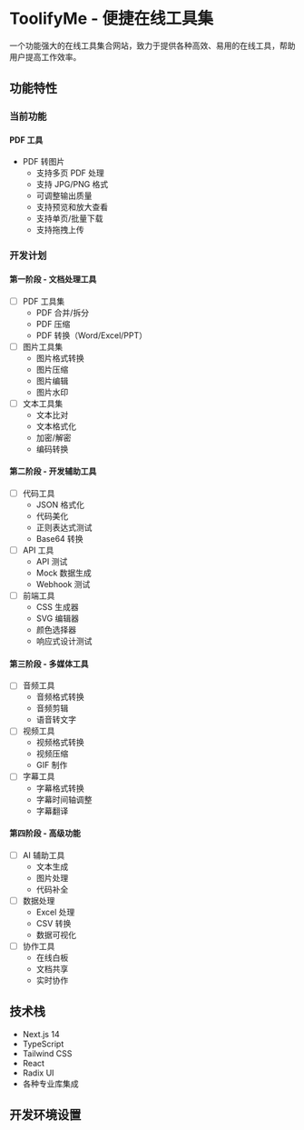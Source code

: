 # ToolifyMe - 便捷在线工具集

一个功能强大的在线工具集合网站，致力于提供各种高效、易用的在线工具，帮助用户提高工作效率。

## 功能特性

### 当前功能

#### PDF 工具

- PDF 转图片
  - 支持多页 PDF 处理
  - 支持 JPG/PNG 格式
  - 可调整输出质量
  - 支持预览和放大查看
  - 支持单页/批量下载
  - 支持拖拽上传

### 开发计划

#### 第一阶段 - 文档处理工具

- [ ] PDF 工具集
  - PDF 合并/拆分
  - PDF 压缩
  - PDF 转换（Word/Excel/PPT）
- [ ] 图片工具集
  - 图片格式转换
  - 图片压缩
  - 图片编辑
  - 图片水印
- [ ] 文本工具集
  - 文本比对
  - 文本格式化
  - 加密/解密
  - 编码转换

#### 第二阶段 - 开发辅助工具

- [ ] 代码工具
  - JSON 格式化
  - 代码美化
  - 正则表达式测试
  - Base64 转换
- [ ] API 工具
  - API 测试
  - Mock 数据生成
  - Webhook 测试
- [ ] 前端工具
  - CSS 生成器
  - SVG 编辑器
  - 颜色选择器
  - 响应式设计测试

#### 第三阶段 - 多媒体工具

- [ ] 音频工具
  - 音频格式转换
  - 音频剪辑
  - 语音转文字
- [ ] 视频工具
  - 视频格式转换
  - 视频压缩
  - GIF 制作
- [ ] 字幕工具
  - 字幕格式转换
  - 字幕时间轴调整
  - 字幕翻译

#### 第四阶段 - 高级功能

- [ ] AI 辅助工具
  - 文本生成
  - 图片处理
  - 代码补全
- [ ] 数据处理
  - Excel 处理
  - CSV 转换
  - 数据可视化
- [ ] 协作工具
  - 在线白板
  - 文档共享
  - 实时协作

## 技术栈

- Next.js 14
- TypeScript
- Tailwind CSS
- React
- Radix UI
- 各种专业库集成

## 开发环境设置
